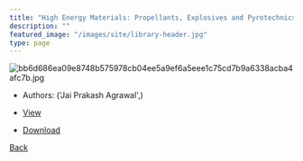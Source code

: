 ```yaml
---
title: "High Energy Materials: Propellants, Explosives and Pyrotechnics"
description: ""
featured_image: "/images/site/library-header.jpg"
type: page
---
```


![bb6d686ea09e8748b575978cb04ee5a9ef6a5eee1c75cd7b9a6338acba4afc7b.jpg](https://drive.google.com/uc?export=view&id=1Eez8fRip2T1IjwIQGpqK2lq3r_w7efii)
* Authors: ('Jai Prakash Agrawal',)
* [View](https://drive.google.com/uc?export=view&id=1wdXES7nEhASV8cn_3zhfZJnWv_YG4vQ2)

* [Download](https://drive.google.com/uc?export=download&id=1wdXES7nEhASV8cn_3zhfZJnWv_YG4vQ2)

[Back](http://localhost:1313/library/ebooks/
)
